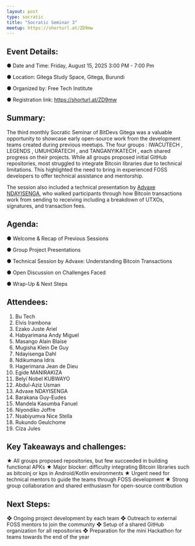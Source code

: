 ```yaml
---
layout: post
type: socratic
title: "Socratic Seminar 3"
meetup: https://shorturl.at/ZD9mw 
---
```

## Event Details:
●	Date and Time: Friday, August 15, 2025 3:00 PM - 7:00 Pm

●	Location: Gitega Study Space, Gitega, Burundi

●	Organized by: Free Tech Institute

●	Registration link: https://shorturl.at/ZD9mw


## Summary:
The third monthly Socratic Seminar of BitDevs Gitega was a valuable opportunity to showcase early open-source work from the development teams created during previous meetups. The four groups  : IWACUTECH , LEGENDS , UMUHORATECH , and TANGANYIKATECH  , each shared progress on their projects.
While all groups proposed initial GitHub repositories, most struggled to integrate Bitcoin libraries due to technical limitations. This highlighted the need to bring in experienced FOSS developers to offer technical assistance and mentorship.

The session also included a technical presentation by <a href="https://x.com/AdvaxeIr" target="_blank">Advaxe NDAYISENGA</a>, who walked participants through how Bitcoin transactions work  from sending to receiving including a breakdown of UTXOs, signatures, and transaction fees.


## Agenda:
●	Welcome & Recap of Previous Sessions

●	Group Project Presentations

●	Technical Session by Advaxe: Understanding Bitcoin Transactions

●	Open Discussion on Challenges Faced

●	Wrap-Up & Next Steps


## Attendees:
1.	Bu Tech
2.	Elvis Irambona
3.	Ezako Juste Ariel
4.	Habyarimana Andy Miguel
5.	Masango Alain Blaise
6.	Mugisha Klein De Guy
7.	Ndayisenga Dahl
8.	Ndikumana Idris
9.	Hagerimana Jean de Dieu
10.	Egide MANIRAKIZA
11.	Belyï Nobel KUBWAYO
12.	Abdul-Aziz Usman
13.	Advaxe NDAYISENGA
14.	Barakana Guy-Eudes
15.	Mandela Kasumba Fanuel
16.	Niyondiko Joffre
17.	Nsabiyumva Nice Stella
18.	Rukundo Geulchome
19.	 Ciza Jules


## Key Takeaways and challenges:
★	All groups proposed repositories, but few succeeded in building functional APKs
★	Major blocker: difficulty integrating Bitcoin libraries such as bitcoinj or kps in Android/Kotlin environments
★	Urgent need for technical mentors to guide the teams through FOSS development
★	Strong group collaboration and shared enthusiasm for open-source contribution


## Next Steps:
❖	Ongoing project development by each team
❖	Outreach to external FOSS mentors to join the community
❖	Setup of a shared GitHub organization for all repositories
❖	Preparation for the mini Hackathon for teams towards the end of the year 




